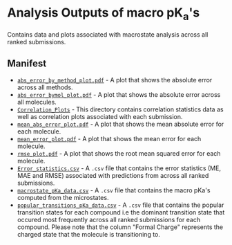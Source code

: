 # Analysis Outputs of macro pK<sub>a</sub>'s
Contains data and plots associated with macrostate analysis across all ranked submissions.
## Manifest
- [`abs_error_by_method_plot.pdf`](abs_error_by_method_plot.py) - A plot that shows the absolute error across all methods.
- [`abs_error_bymol_plot.pdf`](abs_error_bymol_plot.pdf) - A plot that shows the absolute error across all molecules.
- [`Correlation_Plots`](Correlation_Plots/) - This directory contains correlation statistics data as well as correlation plots associated with each submission.
- [`mean_abs_error_plot.pdf`](mean_abs_error_plot.pdf) - A plot that shows the mean absolute error for each molecule.
- [`mean_error_plot.pdf`](mean_error_plot.pdf) - A plot that shows the mean error for each molecule.
- [`rmse_plot.pdf`](rmse_plot.pdf) - A plot that shows the root mean squared error for each molecule.
- [`Error_statistics.csv`](titration_curve_plots/macro_pKas_data.csv) - A `.csv` file that contains the error statistics (ME, MAE and RMSE) associated with predictions from across all ranked submissions.
- [`macrostate_pKa_data.csv`](macrostate_pKa_data.csv) - A `.csv` file that contains the macro pKa's computed from the microstates.
- [`popular_transitions_pKa_data.csv`](popular_transitions_pKa_data.csv) - A `.csv` file that contains the popular transition states for each compound i.e the dominant transition state that occured most frequently across all ranked submissions for each compound.  Please note that the column "Formal Charge" represents the charged state that the molecule is transitioning to.